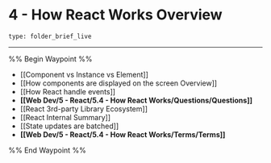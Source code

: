 # 4 - How React Works Overview
 
```ccard
type: folder_brief_live
```
 
---

%% Begin Waypoint %%
- [[Component vs Instance vs Element]]
- [[How components are displayed on the screen Overview]]
- [[How React handle events]]
- **[[Web Dev/5 - React/5.4 - How React Works/Questions/Questions]]**
- [[React 3rd-party Library Ecosystem]]
- [[React Internal Summary]]
- [[State updates are batched]]
- **[[Web Dev/5 - React/5.4 - How React Works/Terms/Terms]]**

%% End Waypoint %%